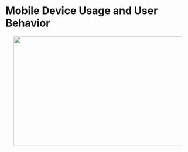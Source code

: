 # Mobile Device Usage and User Behavior

<p align="center">
  <img width="460" height="300" src="https://github.com/user-attachments/assets/1786370f-95eb-40e8-ab1a-ef31aaec87b3">
</p>
